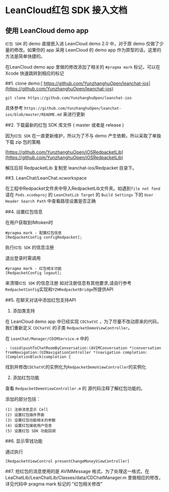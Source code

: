 LeanCloud红包 SDK 接入文档
=================

使用 LeanCloud demo app
------------------

`红包 SDK` 的 demo 直接嵌入进 LeanCloud demo 2.0 中，对于原 demo 仅做了少量的修改。如果你的 app 采用 LeanCloud 的 demo app 作为原型的话，这里的方法是简单快捷的。

在LeanCloud demo app 里做的修改添加了相关的 `#pragma mark` 标记，可以在 Xcode 快速跳转到相应的标记

##1. clone demo:[ https://github.com/YunzhanghuOpen/leanchat-ios](https://github.com/YunzhanghuOpen/leanchat-ios)

`git clone https://github.com/YunzhanghuOpen/leanchat-ios`

具体参考
`https://github.com/YunzhanghuOpen/leanchat-ios/blob/master/README.md`
来进行更新


##2. 下载最新的红包 SDK 库文件 ( master 或者是 release )

因为`红包 SDK` 在一直更新维护，所以为了不与 demo 产生依赖，所以采取了单独下载 zip 包的策略

[https://github.com/YunzhanghuOpen/iOSRedpacketLib](https://github.com/YunzhanghuOpen/iOSRedpacketLib)

解压后将 RedpacketLib 复制至 leanchat-ios/Redpacket 目录下。

##3. LeanChat/LeanChat.xcworkspace

在工程中Redpacket文件夹中导入RedpacketLib文件夹。如遇到`file not fond`
请在 `Pods.xcodeproj` 的 `LeanChatLib Target` 的 `Build Settings` 下的 `User Header Search Path` 中查看路径设置是否正确

##4. 设置红包信息

在用户获取到IMtoken时

```objc
#pragma mark - 配置红包信息
[RedpacketConfig configRedpacket];
```
执行`红包 SDK` 的信息注册

退出登录时需调用
```objc
#pragma mark - 红包相关功能
[RedpacketConfig logout];
```
来清理`红包 SDK` 的信息注册
如对注册信息有其他要求,请自行参考`RedpacketConfig`实现和`YZHRedpacketBridge`所提供API

##5. 在聊天对话中添加红包支持API

1) 添加类支持

在 LeanCloud demo app 中已经实现 `CDChatVC` ，为了尽量不改动原来的代码，我们重新定义 `CDChatVC` 的子类 `RedpacketDemoViewController`。

在 `LeanChat/Manager/CDIMService.m` 中的

```objc
- (void)pushToChatRoomByConversation:(AVIMConversation *)conversation fromNavigation:(UINavigationController *)navigation completion:(CompletionBlock)completion {
```

找到并修改`CDChatVC`的实例化为`RedpacketDemoViewController`的实例化

2) 添加红包功能

查看 `RedpacketDemoViewController.m` 的 源代码注释了解红包功能的。

添加的部分包括：

    (1) 注册消息显示 Cell
    (2) 设置红包插件界面
    (3) 设置红包功能相关的参数
    (4) 设置红包接收用户信息
    (5) 设置红包 SDK 功能回调

##6. 显示零钱功能

通过执行
```objc
[RedpacketViewControl presentChangeMoneyViewController]
```

##7. 抢红包的消息使用的是 AVIMMessage 格式，为了处理这一格式，在 LeaChatLib/LeanChatLib/Classes/data/CDChatManager.m 里做相应的修改，详见代码中 pragma mark 标记的 "红包相关修改"